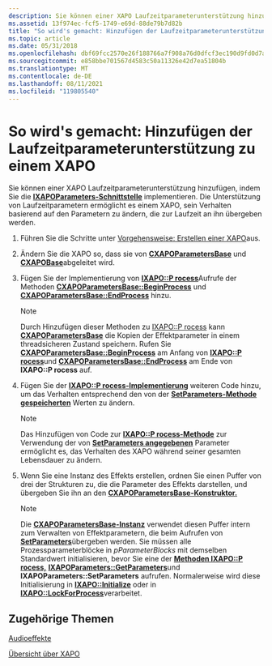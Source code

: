 ```yaml
---
description: Sie können einer XAPO Laufzeitparameterunterstützung hinzufügen, indem Sie die IXAPOParameters-Schnittstelle implementieren. Die Unterstützung von Laufzeitparametern ermöglicht es einem XAPO, sein Verhalten basierend auf den Parametern zu ändern, die zur Laufzeit an ihn übergeben werden.
ms.assetid: 13f974ec-fcf5-1749-e69d-88de79b7d82b
title: "So wird's gemacht: Hinzufügen der Laufzeitparameterunterstützung zu einem XAPO"
ms.topic: article
ms.date: 05/31/2018
ms.openlocfilehash: dbf69fcc2570e26f188766a7f908a76d0dfcf3ec190d9fd0d7a1c434b242fdf1
ms.sourcegitcommit: e858bbe701567d4583c50a11326e42d7ea51804b
ms.translationtype: MT
ms.contentlocale: de-DE
ms.lasthandoff: 08/11/2021
ms.locfileid: "119805540"
---
```

# <a name="how-to-add-run-time-parameter-support-to-an-xapo"></a>So wird's gemacht: Hinzufügen der Laufzeitparameterunterstützung zu einem XAPO

Sie können einer XAPO Laufzeitparameterunterstützung hinzufügen, indem Sie die [**IXAPOParameters-Schnittstelle**](/windows/desktop/api/XAPO/nn-xapo-ixapoparameters) implementieren. Die Unterstützung von Laufzeitparametern ermöglicht es einem XAPO, sein Verhalten basierend auf den Parametern zu ändern, die zur Laufzeit an ihn übergeben werden.

1.  Führen Sie die Schritte unter [Vorgehensweise: Erstellen einer XAPO](how-to--create-an-xapo.md)aus.
2.  Ändern Sie die XAPO so, dass sie von [**CXAPOParametersBase**](/windows/desktop/api/XAPOBase/nl-xapobase-cxapoparametersbase) und [**CXAPOBase**](/windows/desktop/api/XAPOBase/nl-xapobase-cxapobase)abgeleitet wird.
3.  Fügen Sie der Implementierung von [**IXAPO::P rocess**](/windows/win32/api/xapo/nf-xapo-ixapo-process)Aufrufe der Methoden [**CXAPOParametersBase::BeginProcess**](/windows/win32/api/xapobase/nf-xapobase-cxapoparametersbase-beginprocess) und [**CXAPOParametersBase::EndProcess**](/windows/win32/api/xapobase/nf-xapobase-cxapoparametersbase-endprocess) hinzu.

    > [!Note]  
    > Durch Hinzufügen dieser Methoden zu [IXAPO::P rocess](how-to--build-a-basic-audio-processing-graph.md) kann [**CXAPOParametersBase**](/windows/desktop/api/XAPOBase/nl-xapobase-cxapoparametersbase) die Kopien der Effektparameter in einem threadsicheren Zustand speichern. Rufen Sie [**CXAPOParametersBase::BeginProcess**](/windows/win32/api/xapobase/nf-xapobase-cxapoparametersbase-beginprocess) am Anfang von [**IXAPO::P rocess**](/windows/win32/api/xapo/nf-xapo-ixapo-process)und [**CXAPOParametersBase::EndProcess**](/windows/win32/api/xapobase/nf-xapobase-cxapoparametersbase-endprocess) am Ende von **IXAPO::P rocess** auf.

     

4.  Fügen Sie der [**IXAPO::P rocess-Implementierung**](/windows/win32/api/xapo/nf-xapo-ixapo-process) weiteren Code hinzu, um das Verhalten entsprechend den von der [**SetParameters-Methode gespeicherten**](/windows/win32/api/xapo/nf-xapo-ixapoparameters-setparameters) Werten zu ändern.

    > [!Note]  
    > Das Hinzufügen von Code zur [**IXAPO::P rocess-Methode**](/windows/win32/api/xapo/nf-xapo-ixapo-process) zur Verwendung der von [**SetParameters angegebenen**](/windows/win32/api/xapo/nf-xapo-ixapoparameters-setparameters) Parameter ermöglicht es, das Verhalten des XAPO während seiner gesamten Lebensdauer zu ändern.

     

5.  Wenn Sie eine Instanz des Effekts erstellen, ordnen Sie einen Puffer von drei der Strukturen zu, die die Parameter des Effekts darstellen, und übergeben Sie ihn an den [**CXAPOParametersBase-Konstruktor.**](/windows/desktop/api/XAPOBase/nl-xapobase-cxapoparametersbase)

    > [!Note]  
    > Die [**CXAPOParametersBase-Instanz**](/windows/desktop/api/XAPOBase/nl-xapobase-cxapoparametersbase) verwendet diesen Puffer intern zum Verwalten von Effektparametern, die beim Aufrufen von [**SetParameters**](/windows/win32/api/xapo/nf-xapo-ixapoparameters-setparameters)übergeben werden. Sie müssen alle Prozessparameterblöcke in *pParameterBlocks* mit demselben Standardwert initialisieren, bevor Sie eine der [**Methoden IXAPO::P rocess,**](/windows/win32/api/xapo/nf-xapo-ixapo-process) [**IXAPOParameters::GetParameters**](/windows/win32/api/xapo/nf-xapo-ixapoparameters-getparameters)und **IXAPOParameters::SetParameters** aufrufen. Normalerweise wird diese Initialisierung in [**IXAPO::Initialize**](/windows/win32/api/xapo/nf-xapo-ixapo-initialize) oder in [**IXAPO::LockForProcess**](/windows/win32/api/xapo/nf-xapo-ixapo-lockforprocess)verarbeitet.

     

## <a name="related-topics"></a>Zugehörige Themen

<dl> <dt>

[Audioeffekte](audio-effects.md)
</dt> <dt>

[Übersicht über XAPO](xapo-overview.md)
</dt> </dl>

 

 
